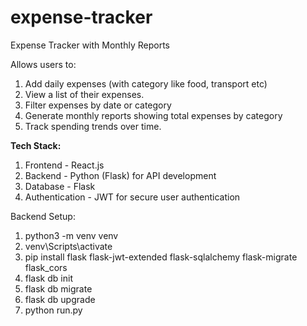 # expense-tracker
Expense Tracker with Monthly Reports

Allows users to:
1. Add daily expenses (with category like food, transport etc)
2. View a list of their expenses.
3. Filter expenses by date or category
4. Generate monthly reports showing total expenses by category
5. Track spending trends over time.

**Tech Stack:**
1. Frontend - React.js
2. Backend - Python (Flask) for API development
3. Database - Flask
4. Authentication - JWT for secure user authentication

Backend Setup:

1. python3 -m venv venv
2. venv\Scripts\activate
3. pip install flask flask-jwt-extended flask-sqlalchemy flask-migrate flask_cors
4. flask db init
5. flask db migrate
6. flask db upgrade
7. python run.py
